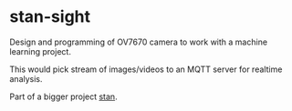 # stan-sight

Design and programming of OV7670 camera to work with a machine learning project.

This would pick stream of images/videos to an MQTT server for realtime analysis.

Part of a bigger project [stan]().


